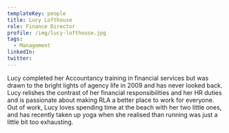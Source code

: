 ```yaml
---
templateKey: people
title: Lucy Lofthouse
role: Finance Director
profile: /img/lucy-lofthouse.jpg
tags:
  - Management
linkedIn: 
twitter: 
---
```


Lucy completed her Accountancy training in financial services but was drawn to the bright lights of agency life in 2009 and has never looked back. Lucy relishes the contrast of her financial responsibilities and her HR duties and is passionate about making RLA a better place to work for everyone. Out of work, Lucy loves spending time at the beach with her two little ones, and has recently taken up yoga when she realised than running was just a little bit too exhausting.